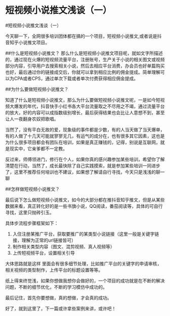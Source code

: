 # 短视频小说推文浅谈（一）





#短视频小说推文浅谈（一）

今天聊一下，全网很多培训团体都在搞的一个项目，短视频小说推文,或者说是抖音知乎小说推文项目。


##什么是短视频小说推文？
那么什么是短视频小说推文项目呢，就如文字所描述的，通过现在火爆的短视频流量平台，注册账号，生产关于小说的相关图文或视频部分内容，引导用户去搜索相关小说，然后去相应平台消费，办会员也好单篇购买也好，最后通过你的链接成交后，你就可以拿到相应比例的佣金提成。简单理解可以为CPA或者CPS，通过单次下载或者单次付费获得相应佣金提成。

##为什么要做短视频小说推文？

知道了什么是短视频小说推文，那么为什么要做短视频小说推文呢，一是如今短视频大爆发的年代，抖音快手小红书各大平台流量取之不尽用之不竭，通过流量平台的放大，好的内容可以成指数级别增长，最后获得结果也会比让人意想不到，甚至让人一夜翻身农奴把歌唱。

当然了，没有平白无故的爱，现象级的事件都是少数，有的人当天做了当天爆单，有的人做了十几天可能就寥寥无几，有运气的成分在，也有很多其它因素，这也是为什么很多项目都会有团队在培训，如果是真正赚钱的，记得，别说是互联网，就是现实中，它亲爹都不一定教。

反过来，师傅领进门，修行在个人，如果你真的感兴趣参加某些培训，希望你了解清楚在行动，当然了，成长最快除了自己实践摸索，就是参加某些培训一同进步了，这里不推荐任何培训也不建议，如果想了解请自行寻找，今天只是浅浅的聊一聊

##怎样做短视频小说推文？

最后说下怎么做短视频小说推文，如今的大部分都在推抖音知乎推文，但是从某些数据来看，真正转化好的是一些书旗小说，QQ阅读，番茄阅读等，具体的可自行寻找，这里只抛砖引玉。

具体步流程步骤框架如下：

1. 入住注册某推广平台，获取要推广的某类型小说链接（这里一般是关键字链接，理解为正常的url链接皆可）
2. 制作相关类型内容（图文、混剪视频、真人视频等）
3. 上传短视频平台，设置相关引导

大体思路就是这样
里面会有很多细节处理，比如推广平台的关键字的申请审核，相关视频的类型制作，上传平台的标题设置等等。

纸上得来终觉浅，如果你想做我想你会做好的，一个项目的成功就是在不断的解决问题，不断的细节优化，不断的学习模仿中成功的。

最后记住，首先你要想做，真的想做，才会真的成功。

好了，就到这里了，下一篇或许拿些案例来讲，或许吧！


